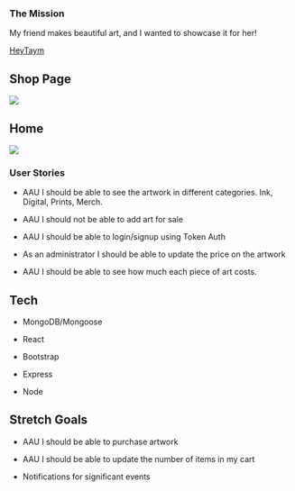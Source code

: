 


### The Mission
My friend makes beautiful art, and I wanted to showcase it for her!

<a href="https://hey-taym.herokuapp.com">HeyTaym</a>




## Shop Page
<img src="https://i.imgur.com/uZGQDSb.png"/>

## Home
<img src="https://i.imgur.com/NbYgORo.png"/>



### User Stories
* AAU I should be able to see the artwork in different categories. Ink, Digital, Prints, Merch.

* AAU I should not be able to add art for sale

* AAU I should be able to login/signup using Token Auth

* As an administrator I should be able to update the price on the artwork

* AAU I should be able to see how much each piece of art costs.

## Tech

 
* MongoDB/Mongoose

* React

* Bootstrap

* Express

* Node

## Stretch Goals

* AAU I should be able to purchase artwork

* AAU I should be able to update the number of items in my cart

* Notifications for significant events